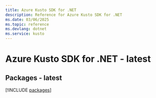 ```yaml
---
title: Azure Kusto SDK for .NET
description: Reference for Azure Kusto SDK for .NET
ms.date: 03/06/2025
ms.topic: reference
ms.devlang: dotnet
ms.service: kusto
---
```

# Azure Kusto SDK for .NET - latest
## Packages - latest
[!INCLUDE [packages](kusto-index.md)]